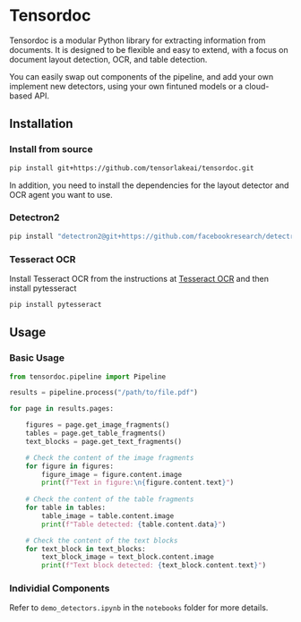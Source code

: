 # Tensordoc

Tensordoc is a modular Python library for extracting information from documents. It is designed to be flexible and easy to extend, with a focus on document layout detection, OCR, and table detection. 

You can easily swap out components of the pipeline, and add your own implement new detectors, using your own fintuned models or a cloud-based API.  


## Installation

### Install from source

```bash
pip install git+https://github.com/tensorlakeai/tensordoc.git
```

In addition, you need to install the dependencies for the layout detector and OCR agent you want to use.

### Detectron2

```bash
pip install "detectron2@git+https://github.com/facebookresearch/detectron2.git@v0.5#egg=detectron2"
```

### Tesseract OCR

Install Tesseract OCR from the instructions at [Tesseract OCR](https://tesseract-ocr.github.io/tessdoc/Installation.html) and then install pytesseract
```bash
pip install pytesseract
```

## Usage


### Basic Usage

```python
from tensordoc.pipeline import Pipeline

results = pipeline.process("/path/to/file.pdf")

for page in results.pages:

    figures = page.get_image_fragments()
    tables = page.get_table_fragments()
    text_blocks = page.get_text_fragments()

    # Check the content of the image fragments
    for figure in figures:
        figure_image = figure.content.image
        print(f"Text in figure:\n{figure.content.text}")
    
    # Check the content of the table fragments
    for table in tables:
        table_image = table.content.image
        print(f"Table detected: {table.content.data}")

    # Check the content of the text blocks
    for text_block in text_blocks:
        text_block_image = text_block.content.image
        print(f"Text block detected: {text_block.content.text}")
```

### Individial Components

Refer to ```demo_detectors.ipynb``` in the ```notebooks``` folder for more details.